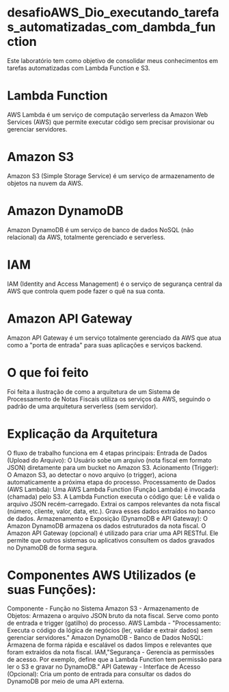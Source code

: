 # desafioAWS_Dio_executando_tarefas_automatizadas_com_dambda_function
Este laboratório tem como objetivo de consolidar meus conhecimentos em tarefas automatizadas com Lambda Function e S3.

# Lambda Function
AWS Lambda é um serviço de computação serverless da Amazon Web Services (AWS) que permite executar código sem precisar provisionar ou gerenciar servidores.

# Amazon S3
Amazon S3 (Simple Storage Service) é um serviço de armazenamento de objetos na nuvem da AWS.

# Amazon DynamoDB
Amazon DynamoDB é um serviço de banco de dados NoSQL (não relacional) da AWS, totalmente gerenciado e serverless.

# IAM
IAM (Identity and Access Management) é o serviço de segurança central da AWS que controla quem pode fazer o quê na sua conta.

# Amazon API Gateway
Amazon API Gateway é um serviço totalmente gerenciado da AWS que atua como a "porta de entrada" para suas aplicações e serviços backend.

# O que foi feito
Foi feita a ilustração de como a arquitetura de um Sistema de Processamento de Notas Fiscais utiliza os serviços da AWS, seguindo o padrão de uma arquitetura serverless (sem servidor).

# Explicação da Arquitetura
O fluxo de trabalho funciona em 4 etapas principais:
Entrada de Dados (Upload do Arquivo):
O Usuário sobe um arquivo (nota fiscal em formato JSON) diretamente para um bucket no Amazon S3.
Acionamento (Trigger):
O Amazon S3, ao detectar o novo arquivo (o trigger), aciona automaticamente a próxima etapa do processo.
Processamento de Dados (AWS Lambda):
Uma AWS Lambda Function (Função Lambda) é invocada (chamada) pelo S3.
A Lambda Function executa o código que:
Lê e valida o arquivo JSON recém-carregado.
Extrai os campos relevantes da nota fiscal (número, cliente, valor, data, etc.).
Grava esses dados extraídos no banco de dados.
Armazenamento e Exposição (DynamoDB e API Gateway):
O Amazon DynamoDB armazena os dados estruturados da nota fiscal.
O Amazon API Gateway (opcional) é utilizado para criar uma API RESTful. Ele permite que outros sistemas ou aplicativos consultem os dados gravados no DynamoDB de forma segura.

# Componentes AWS Utilizados (e suas Funções):
Componente - Função no Sistema
Amazon S3 - Armazenamento de Objetos: Armazena o arquivo JSON bruto da nota fiscal. Serve como ponto de entrada e trigger (gatilho) do processo.
AWS Lambda - "Processamento: Executa o código da lógica de negócios (ler, validar e extrair dados) sem gerenciar servidores."
Amazon DynamoDB - Banco de Dados NoSQL: Armazena de forma rápida e escalável os dados limpos e relevantes que foram extraídos da nota fiscal.
IAM,"Segurança -  Gerencia as permissões de acesso. Por exemplo, define que a Lambda Function tem permissão para ler o S3 e gravar no DynamoDB."
API Gateway - Interface de Acesso (Opcional): Cria um ponto de entrada para consultar os dados do DynamoDB por meio de uma API externa.





